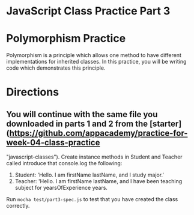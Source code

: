 # JavaScript Class Practice Part 3

# Polymorphism Practice

Polymorphism is a principle which allows one method to have different
implementations for inherited classes. In this practice, you will be writing
code which demonstrates this principle.

# Directions

## You will continue with the same file you downloaded in parts 1 and 2 from the [starter](https://github.com/appacademy/practice-for-week-04-class-practice

"javascript-classes").
Create instance methods in Student and Teacher called introduce that
console.log the following:

1.  Student: 'Hello. I am firstName lastName, and I study major.'
2.  Teacher: 'Hello. I am firstName lastName, and I have been teaching subject
    for yearsOfExperience years.

Run `mocha test/part3-spec.js` to test that you have created the class
correctly.